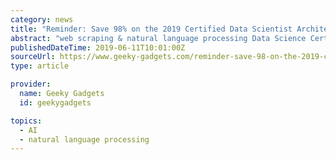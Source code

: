 ```yaml
---
category: news
title: "Reminder: Save 98% on the 2019 Certified Data Scientist Architect Bundle"
abstract: "web scraping & natural language processing Data Science Certification Training – R Programming Become an expert in data analytics using the R programming language Master data exploration, data visualization, predictive analytics & descriptive analytics ..."
publishedDateTime: 2019-06-11T10:01:00Z
sourceUrl: https://www.geeky-gadgets.com/reminder-save-98-on-the-2019-certified-data-scientist-architect-bundle-11-06-2019/
type: article

provider:
  name: Geeky Gadgets
  id: geekygadgets

topics:
  - AI
  - natural language processing
---
```

